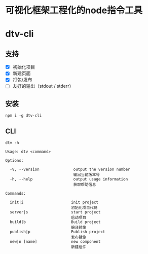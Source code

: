 可视化框架工程化的node指令工具
========================

# dtv-cli

## 支持
- [x] 初始化项目
- [x] 新建页面
- [x] 打包/发布
- [ ] 友好的输出（stdout / stderr）

## 安装
```
npm i -g dtv-cli
```

## CLI

```
dtv -h

Usage: dtv <command>

Options:

  -V, --version               output the version number
                              输出当前版本号
  -h, --help                  output usage information
                              获取帮助信息

Commands:

  init|i                     init project
                             初始化项目代码
  server|s                   start project
                             启动项目
  build|b                    Build project
                             编译镜像
  publish|p                  Publish project
                             发布镜像
  new|n [name]               new component
                             新建组件
```

